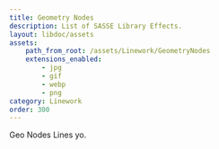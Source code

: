```yaml
---
title: Geometry Nodes
description: List of SASSE Library Effects.
layout: libdoc/assets
assets:
    path_from_root: /assets/Linework/GeometryNodes
    extensions_enabled:
        - jpg
        - gif
        - webp
        - png
category: Linework
order: 300
---
```


Geo Nodes Lines yo.
